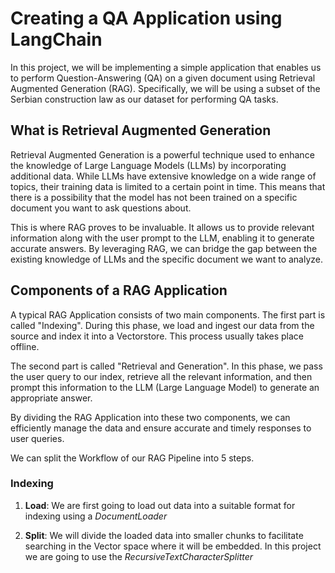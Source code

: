 # Creating a QA Application using LangChain

In this project, we will be implementing a simple application that enables us to perform Question-Answering (QA) on a given document using Retrieval Augmented Generation (RAG). Specifically, we will be using a subset of the Serbian construction law as our dataset for performing QA tasks.

## What is Retrieval Augmented Generation
Retrieval Augmented Generation is a powerful technique used to enhance the knowledge of Large Language Models (LLMs) by incorporating additional data. While LLMs have extensive knowledge on a wide range of topics, their training data is limited to a certain point in time. This means that there is a possibility that the model has not been trained on a specific document you want to ask questions about.

This is where RAG proves to be invaluable. It allows us to provide relevant information along with the user prompt to the LLM, enabling it to generate accurate answers. By leveraging RAG, we can bridge the gap between the existing knowledge of LLMs and the specific document we want to analyze. 


## Components of a RAG Application

A typical RAG Application consists of two main components. The first part is called "Indexing". During this phase, we load and ingest our data from the source and index it into a Vectorstore. This process usually takes place offline.

The second part is called "Retrieval and Generation". In this phase, we pass the user query to our index, retrieve all the relevant information, and then prompt this information to the LLM (Large Language Model) to generate an appropriate answer.

By dividing the RAG Application into these two components, we can efficiently manage the data and ensure accurate and timely responses to user queries.

We can split the Workflow of our RAG Pipeline into 5 steps.
### Indexing 
1. **Load**: We are first going to load out data into a suitable format for indexing using a _DocumentLoader_ 

2. **Split**: We will divide the loaded data into smaller chunks to facilitate searching in the Vector space where it will be embedded. In this project we are going to use the _RecursiveTextCharacterSplitter_



